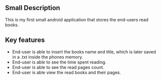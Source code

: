 ## Small Description
This is my first small android application that stores the end-users read books.

## Key features
* End-user is able to insert the books name and title, which is later saved in a .txt inside the phones memory.
* End-user is able to see the time spent reading.
* End-user is able to see the read pages count.
* End-user is able view the read books and their pages.

